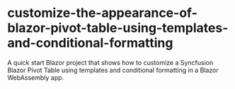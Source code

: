 # customize-the-appearance-of-blazor-pivot-table-using-templates-and-conditional-formatting
A quick start Blazor project that shows how to customize a Syncfusion Blazor Pivot Table using templates and conditional formatting in a Blazor WebAssembly app.
